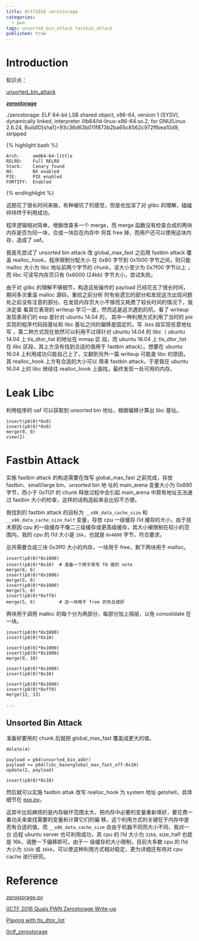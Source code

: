 ```yaml
---
title: 0ctf2016 zerostorage
categories:
  - pwn
tags: unsorted_bin_attack fastbin_attack
published: true
---
```


# Introduction

知识点：

[unsorted_bin_attack](https://github.com/shellphish/how2heap/blob/master/unsorted_bin_attack.c)


**[zerostorage](https://github.com/ctfs/write-ups-2016/tree/master/0ctf-2016/exploit/zerostorage-6)**

./zerostorage: ELF 64-bit LSB shared object, x86-64, version 1 (SYSV), dynamically linked, interpreter
/lib64/ld-linux-x86-64.so.2, for GNU/Linux 2.6.24, BuildID[sha1]=93c36d63b011f873b2ba65c8562c972ffbea10d9,
 stripped

{% highlight bash %}

    Arch:     amd64-64-little
    RELRO:    Full RELRO
    Stack:    Canary found
    NX:       NX enabled
    PIE:      PIE enabled
    FORTIFY:  Enabled

{% endhighlight %}

这题花了很长时间来做，有种被坑了的感觉，但是也加深了对 glibc 的理解，磕磕绊绊终于利用成功。

程序逻辑相对简单，增删改查多一个 merge，而 merge 函数没有检查合成的两块内存是否为同一块，合成一块后在内存中
将其 free 掉，而用户还可以使用这块内存，造成了 uaf。

我首先尝试了 unsorted bin attack 改 global_max_fast 之后用 fastbin attack 覆盖 realloc_hook，程序限制分配大小
在 0x80 字节到 0x1000 字节之间，则只能 malloc 大小为 libc 地址前两个字节的 chunk，该大小至少为 0x7f00 字节以上
，而 libc 可读写内存页只有 0x6000 (24kb) 字节大小，尝试失败。

由于对 glibc 的理解不够细节，构造这些操作的 payload 已经花去了很长时间，期间多次重温 malloc 源码，重拾之前分析
时有些遗忘的部分和发现这次出现问题处之前没有注意的部分。在发现内存页大小不够而又耗费了较长时间的情况下，我决定查
看其它表哥的 writeup 学习一波，然而这是这次遇到的坑，看了 writeup 发现表哥们的 exp 是针对 ubuntu 14.04 的，
其中一种利用方式利用了当时的 pie 实现的程序代码段基址和 libc 基址之间的偏移是固定的，写 .bss 段实现任意地址写
，第二种方式现在依然可以利用不过得针对 ubuntu 14.04 的 libc（ ubuntu 14.04 上 tls_dtor_list 的地址在 mmap 区
段，而 ubuntu 16.04 上 tls_dtor_list 在 libc 区段，其上方没有找到合适的值用于 fastbin attack）。想要在 ubuntu 
16.04 上利用成功只能自己上了，又翻到另外一篇 writeup 可能是 libc 的原因，其 realloc_hook 上方有合适的大小可以
用来 fastbin attack，于是我在 ubuntu 16.04 上的 libc 继续往 realloc_hook 上面找，最终发现一处可用的内存。

# Leak Libc

利用程序的 uaf 可以获取到 unsorted bin 地址，根据偏移计算出 libc 基址。

```
insert(p8(0)*0x8)
insert(p8(0)*0x8)
merge(0, 0)
view(2)
```

# Fastbin Attack

实施 fastbin attack 的构造需要在改写 global_max_fast 之前完成，存放 fastbin、small/large bin、unsorted bin 地
址的 main_arena 变量大小为 0x890 字节，而小于 0x112f 的 chunk 释放过程中会引起 main_arena 中原有地址无法通过
fastbin 大小的检查，这样的话构造起来会比较不方便。

我找到的 fastbin attack 的目标为 `__x86_data_cache_size` 和 `__x86_data_cache_size_half` 变量，存放 cpu 一级缓存
 l1d 缓存的大小，由于技术原因 cpu 的一级缓存不像二三级缓存或更高级缓存，其大小被限制在较小的范围内，我的 cpu
 的 l1d 大小是 `16k`，也就是 `0x4000` 字节，符合要求。

总共需要合成三块 0x3ff0 大小的内存，一块用于 free，剩下两块用于 malloc。
```
insert(p8(0)*0x1000)
insert(p8(0)*0x10)  # 准备一个用于改写 fd 值的 note
merge(6, 6)
insert(p8(0)*0x1000)
merge(5, 6)
insert(p8(0)*0x1000)
merge(5, 8)
insert(p8(0)*0xff0)
merge(5, 6)         # 这一块用于 free 的先合成好
```

两块用于调用 malloc 的每个分为两部分，每部分加上隔层，以免 consolidate 在一块。

```
insert(p8(0)*0x1000)
insert(p8(0)*0x10)

insert(p8(0)*0x1000)
insert(p8(0)*0x1000)
merge(9, 10)

insert(p8(0)*0x1000)
insert(p8(0)*0x10)

insert(p8(0)*0x1000)
insert(p8(0)*0xff0)
merge(12, 13)

...
```

## Unsorted Bin Attack

准备好要用的 chunk 后就把 global_max_fast 覆盖成更大的值。

```
delete(4)

payload = p64(unsorted_bin_addr)
payload += p64(libc_base+global_max_fast_off-0x10)
update(2, payload)

insert(p8(0)*0x10)
```

然后就可以实施 fastbin attak 改写 realloc_hook 为 system 地址 getshell，具体细节在
 [exp.py](https://github.com/0x3f97/pwn/blob/master/0ctf2016-zerostorage/exp12.py)。

这其中比较麻烦的是内存破坏范围太大，把内存中必要的变量重新填好，要花费一番功夫来查找需要的变量和计算它们的偏
移。这个利用方式的关键在于内存中是否有合适的值，而 `__x86_data_cache_size` 会由于机器不同而大小不同，我对一台
远程 ubuntu server 也可利用成功，其 cpu 的 l1d 大小为 `32kb`, size_half 也就是 16k，调整一下偏移即可。由于一
级缓存的大小限制，目前大多数 cpu 的 l1d 大小为 `32kb` 或 `16kb`，可以使这种利用方式相对稳定，更为详细还有待对
 cpu cache 进行研究。

# Reference

[zerostorage.py](https://github.com/scwuaptx/CTF/blob/master/2016-writeup/0ctf/zerostorage.py)

[0CTF 2016 Quals PWN Zerostorage Write-up](https://dangokyo.me/2017/12/14/0ctf-2016-quals-pwn-zerostorage-write-up/)

[Playing with tls_dtor_list](http://www.w0lfzhang.com/2017/03/27/Playing-with-tls-dtor-list/)

[0ctf_zerostorage](http://0xshare.me/0ctf_zerostorage.html)
